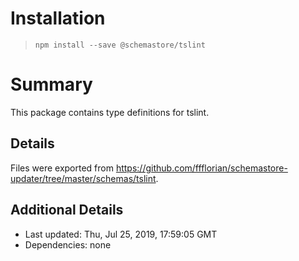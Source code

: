 # Installation
> `npm install --save @schemastore/tslint`

# Summary
This package contains type definitions for tslint.

## Details
Files were exported from https://github.com/ffflorian/schemastore-updater/tree/master/schemas/tslint.

## Additional Details
* Last updated: Thu, Jul 25, 2019, 17:59:05 GMT
* Dependencies: none
